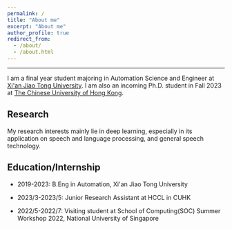 ```yaml
---
permalink: /
title: "About me"
excerpt: "About me"
author_profile: true
redirect_from: 
  - /about/
  - /about.html
---
```


__________________________
I am a final year student majoring in Automation Science and Engineer at [Xi'an Jiao Tong University](www.xjtu.edu.cn). I am also an incoming Ph.D. student in Fall 2023 at [The Chinese University of Hong Kong](https://www.cuhk.edu.hk/chinese/).

## Research
My research interests mainly lie in deep learning, especially in its application on speech and language processing, and general speech technology.


## Education/Internship

- 2019-2023: B.Eng in Automation, Xi'an Jiao Tong University

- 2023/3-2023/5: Junior Research Assistant at HCCL in CUHK

- 2022/5-2022/7: Visiting student at School of Computing(SOC) Summer Workshop 2022, National University of Singapore